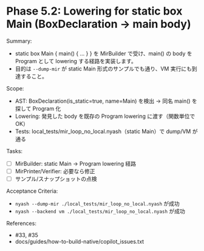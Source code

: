 # Phase 5.2: Lowering for static box Main (BoxDeclaration → main body)

Summary:
- static box Main { main() { ... } } を MirBuilder で受け、main() の body を Program として lowering する経路を実装します。
- 目的は `--dump-mir` が static Main 形式のサンプルでも通り、VM 実行にも到達すること。

Scope:
- AST: BoxDeclaration(is_static=true, name=Main) を検出 → 同名 main() を探して Program 化
- Lowering: 発見した body を既存の Program lowering に渡す（関数単位でOK）
- Tests: local_tests/mir_loop_no_local.nyash（static Main）で dump/VM が通る

Tasks:
- [ ] MirBuilder: static Main → Program lowering 経路
- [ ] MirPrinter/Verifier: 必要なら修正
- [ ] サンプル/スナップショットの点検

Acceptance Criteria:
- `nyash --dump-mir ./local_tests/mir_loop_no_local.nyash` が成功
- `nyash --backend vm ./local_tests/mir_loop_no_local.nyash` が成功

References:
- #33, #35
- docs/guides/how-to-build-native/copilot_issues.txt

